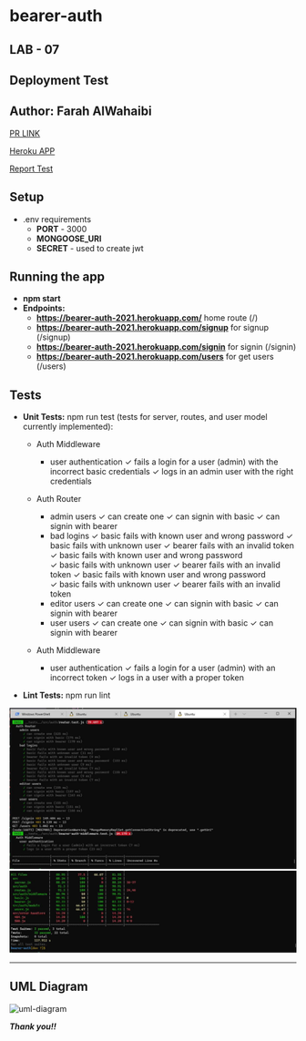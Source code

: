 # bearer-auth

## LAB - 07

## **Deployment Test**
## **Author: Farah AlWahaibi**

[PR LINK](https://github.com/farahalwahaibi/bearer-auth/pull/1)

[Heroku APP](https://bearer-auth-2021.herokuapp.com/)

[Report Test](https://github.com/farahalwahaibi/bearer-auth/actions)

## **Setup**
* .env requirements
  * **PORT** - 3000
  * **MONGOOSE_URI**
  * **SECRET** - used to create jwt


## **Running the app**
* **npm start**
* **Endpoints:**
   * **https://bearer-auth-2021.herokuapp.com/** home route (/)
   * **https://bearer-auth-2021.herokuapp.com/signup** for signup (/signup)
   * **https://bearer-auth-2021.herokuapp.com/signin** for signin (/signin)
   * **https://bearer-auth-2021.herokuapp.com/users** for get users (/users)
   

## **Tests**
* **Unit Tests:** npm run test (tests for server, routes, and user model currently implemented):

  * Auth Middleware
    * user authentication
      ✓ fails a login for a user (admin) with the incorrect basic credentials 
      ✓ logs in an admin user with the right credentials 
      
  * Auth Router
    * admin users
      ✓ can create one 
      ✓ can signin with basic 
      ✓ can signin with bearer 
    * bad logins
      ✓ basic fails with known user and wrong password 
      ✓ basic fails with unknown user 
      ✓ bearer fails with an invalid token 
      ✓ basic fails with known user and wrong password  
      ✓ basic fails with unknown user 
      ✓ bearer fails with an invalid token 
      ✓ basic fails with known user and wrong password  
      ✓ basic fails with unknown user 
      ✓ bearer fails with an invalid token 
    * editor users
      ✓ can create one 
      ✓ can signin with basic 
      ✓ can signin with bearer 
    * user users
      ✓ can create one 
      ✓ can signin with basic 
      ✓ can signin with bearer 
      
  * Auth Middleware
    * user authentication
      ✓ fails a login for a user (admin) with an incorrect token 
      ✓ logs in a user with a proper token
      
* **Lint Tests:** npm run lint

![test1](2.JPG)
![test2](3.JPG)

***

## **UML Diagram**


![uml-diagram](Capture.JPG)


***Thank you!!***
